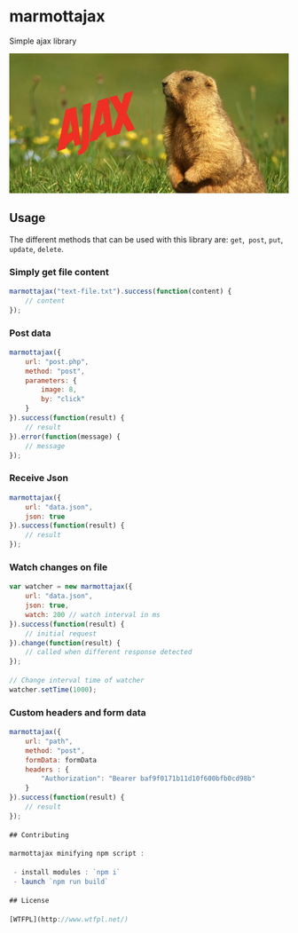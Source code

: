 # marmottajax

Simple ajax library

![Logo](image.jpg "logo")

## Usage

The different methods that can be used with this library are: `get`,` post`, `put`, `update`, `delete`.

### Simply get file content
```javascript
marmottajax("text-file.txt").success(function(content) {
    // content
});
```

### Post data
```javascript
marmottajax({
    url: "post.php",
    method: "post",
    parameters: {
        image: 8,
        by: "click"
    }
}).success(function(result) {
    // result
}).error(function(message) {
    // message
});
```

### Receive Json
```javascript
marmottajax({
    url: "data.json",
    json: true
}).success(function(result) {
    // result
});
```

### Watch changes on file
```javascript
var watcher = new marmottajax({
    url: "data.json",
    json: true,
    watch: 200 // watch interval in ms
}).success(function(result) {
    // initial request
}).change(function(result) {
    // called when different response detected
});

// Change interval time of watcher
watcher.setTime(1000);
```

### Custom headers and form data
```javascript
marmottajax({
    url: "path",
    method: "post",
    formData: formData
    headers : {
        "Authorization": "Bearer baf9f0171b11d10f600bfb0cd98b"
    }
}).success(function(result) {
    // result
});

## Contributing

marmottajax minifying npm script :

 - install modules : `npm i`
 - launch `npm run build`

## License

[WTFPL](http://www.wtfpl.net/)
